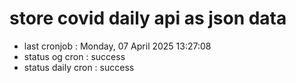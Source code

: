 # store covid daily api as json data

- last cronjob : Monday, 07 April 2025 13:27:08
- status og cron : success
- status daily cron : success
      
      